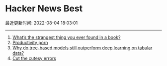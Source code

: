 # Hacker News Best

最近更新时间: 2022-08-04 18:03:01

--- 
1. [What’s the strangest thing you ever found in a book?](https://noctslackv2.wordpress.com/2022/08/02/whats-the-strangest-thing-you-ever-found-in-a-book/) 
2. [Productivity porn](https://calebschoepp.com/blog/2022/productivity-porn/) 
3. [Why do tree-based models still outperform deep learning on tabular data?](https://arxiv.org/abs/2207.08815) 
4. [Cut the cutesy errors](https://alexwlchan.net/2022/08/no-cute/) 
